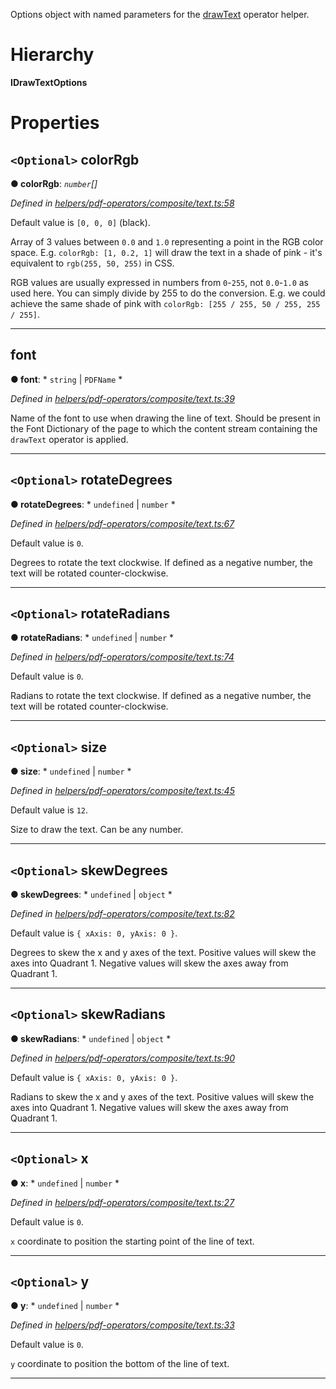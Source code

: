 

Options object with named parameters for the [drawText](../modules/_helpers_pdf_operators_composite_text_.md#drawtext) operator helper.

# Hierarchy

**IDrawTextOptions**

# Properties

<a id="colorrgb"></a>

## `<Optional>` colorRgb

**● colorRgb**: *`number`[]*

*Defined in [helpers/pdf-operators/composite/text.ts:58](https://github.com/Hopding/pdf-lib/blob/21a2bec/src/helpers/pdf-operators/composite/text.ts#L58)*

Default value is `[0, 0, 0]` (black).

Array of 3 values between `0.0` and `1.0` representing a point in the RGB color space. E.g. `colorRgb: [1, 0.2, 1]` will draw the text in a shade of pink - it's equivalent to `rgb(255, 50, 255)` in CSS.

RGB values are usually expressed in numbers from `0`-`255`, not `0.0`-`1.0` as used here. You can simply divide by 255 to do the conversion. E.g. we could achieve the same shade of pink with `colorRgb: [255 / 255, 50 / 255, 255 / 255]`.

___
<a id="font"></a>

##  font

**● font**: * `string` &#124; `PDFName`
*

*Defined in [helpers/pdf-operators/composite/text.ts:39](https://github.com/Hopding/pdf-lib/blob/21a2bec/src/helpers/pdf-operators/composite/text.ts#L39)*

Name of the font to use when drawing the line of text. Should be present in the Font Dictionary of the page to which the content stream containing the `drawText` operator is applied.

___
<a id="rotatedegrees"></a>

## `<Optional>` rotateDegrees

**● rotateDegrees**: * `undefined` &#124; `number`
*

*Defined in [helpers/pdf-operators/composite/text.ts:67](https://github.com/Hopding/pdf-lib/blob/21a2bec/src/helpers/pdf-operators/composite/text.ts#L67)*

Default value is `0`.

Degrees to rotate the text clockwise. If defined as a negative number, the text will be rotated counter-clockwise.

___
<a id="rotateradians"></a>

## `<Optional>` rotateRadians

**● rotateRadians**: * `undefined` &#124; `number`
*

*Defined in [helpers/pdf-operators/composite/text.ts:74](https://github.com/Hopding/pdf-lib/blob/21a2bec/src/helpers/pdf-operators/composite/text.ts#L74)*

Default value is `0`.

Radians to rotate the text clockwise. If defined as a negative number, the text will be rotated counter-clockwise.

___
<a id="size"></a>

## `<Optional>` size

**● size**: * `undefined` &#124; `number`
*

*Defined in [helpers/pdf-operators/composite/text.ts:45](https://github.com/Hopding/pdf-lib/blob/21a2bec/src/helpers/pdf-operators/composite/text.ts#L45)*

Default value is `12`.

Size to draw the text. Can be any number.

___
<a id="skewdegrees"></a>

## `<Optional>` skewDegrees

**● skewDegrees**: * `undefined` &#124; `object`
*

*Defined in [helpers/pdf-operators/composite/text.ts:82](https://github.com/Hopding/pdf-lib/blob/21a2bec/src/helpers/pdf-operators/composite/text.ts#L82)*

Default value is `{ xAxis: 0, yAxis: 0 }`.

Degrees to skew the x and y axes of the text. Positive values will skew the axes into Quadrant 1. Negative values will skew the axes away from Quadrant 1.

___
<a id="skewradians"></a>

## `<Optional>` skewRadians

**● skewRadians**: * `undefined` &#124; `object`
*

*Defined in [helpers/pdf-operators/composite/text.ts:90](https://github.com/Hopding/pdf-lib/blob/21a2bec/src/helpers/pdf-operators/composite/text.ts#L90)*

Default value is `{ xAxis: 0, yAxis: 0 }`.

Radians to skew the x and y axes of the text. Positive values will skew the axes into Quadrant 1. Negative values will skew the axes away from Quadrant 1.

___
<a id="x"></a>

## `<Optional>` x

**● x**: * `undefined` &#124; `number`
*

*Defined in [helpers/pdf-operators/composite/text.ts:27](https://github.com/Hopding/pdf-lib/blob/21a2bec/src/helpers/pdf-operators/composite/text.ts#L27)*

Default value is `0`.

`x` coordinate to position the starting point of the line of text.

___
<a id="y"></a>

## `<Optional>` y

**● y**: * `undefined` &#124; `number`
*

*Defined in [helpers/pdf-operators/composite/text.ts:33](https://github.com/Hopding/pdf-lib/blob/21a2bec/src/helpers/pdf-operators/composite/text.ts#L33)*

Default value is `0`.

`y` coordinate to position the bottom of the line of text.

___

